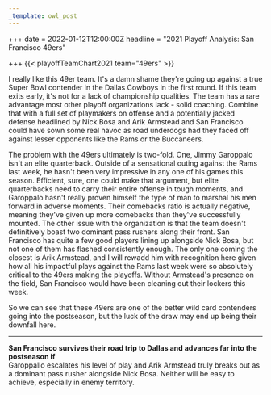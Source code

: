 ```yaml
---
_template: owl_post
---
```


+++
date = 2022-01-12T12:00:00Z
headline = "2021 Playoff Analysis: San Francisco 49ers"

+++
{{< playoffTeamChart2021 team="49ers" >}}

I really like this 49er team. It's a damn shame they're going up against a true Super Bowl contender in the Dallas Cowboys in the first round. If this team exits early, it's not for a lack of championship qualities. The team has a rare advantage most other playoff organizations lack - solid coaching. Combine that with a full set of playmakers on offense and a potentially jacked defense headlined by Nick Bosa and Arik Armstead and San Francisco could have sown some real havoc as road underdogs had they faced off against lesser opponents like the Rams or the Buccaneers.

The problem with the 49ers ultimately is two-fold. One, Jimmy Garoppalo isn't an elite quarterback. Outside of a sensational outing against the Rams last week, he hasn't been very impressive in any one of his games this season. Efficient, sure, one could make that argument, but elite quarterbacks need to carry their entire offense in tough moments, and Garoppalo hasn't really proven himself the type of man to marshal his men forward in adverse moments. Their comebacks ratio is actually negative, meaning they've given up more comebacks than they've successfully mounted. The other issue with the organization is that the team doesn't definitively boast two dominant pass rushers along their front. San Francisco has quite a few good players lining up alongside Nick Bosa, but not one of them has flashed consistently enough. The only one coming the closest is Arik Armstead, and I will rewadd him with recognition here given how all his impactful plays against the Rams last week were so absolutely critical to the 49ers making the playoffs. Without Armstead's presence on the field, San Francisco would have been cleaning out their lockers this week.

So we can see that these 49ers are one of the better wild card contenders going into the postseason, but the luck of the draw may end up being their downfall here.

***

**San Francisco survives their road trip to Dallas and advances far into the postseason if**  
Garoppallo escalates his level of play and Arik Armstead truly breaks out as a dominant pass rusher alongside Nick Bosa. Neither will be easy to achieve, especially in enemy territory.
